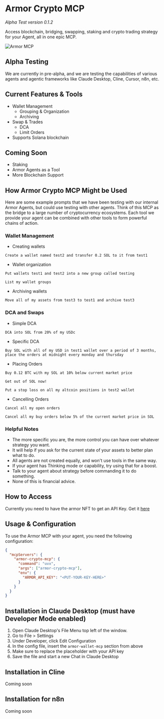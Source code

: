 # Armor Crypto MCP
*Alpha Test version 0.1.2*

Access blockchain, bridging, swapping, staking and crypto trading strategy for your Agent, all in one epic MCP.
       
![Armor MCP](https://armor-assets-repository.s3.nl-ams.scw.cloud/armor_mcp.png)

## Alpha Testing
We are currently in pre-alpha, and we are testing the capabilities of various agents and agentic frameworks like Claude Desktop, Cline, Cursor, n8n, etc. 

## Current Features & Tools
- Wallet Management
    - Grouping & Organization
    - Archiving
- Swap & Trades
    - DCA
    - Limit Orders
- Supports Solana blockchain

## Coming Soon
- Staking
- Armor Agents as a Tool
- More Blockchain Support

## How Armor Crypto MCP Might be Used
Here are some example prompts that we have been testing with our internal Armor Agents, but could use testing with other agents. Think of this MCP as the bridge to a large number of cryptocurrency ecosystems. Each tool we provide your agent can be combined with other tools to form powerful chains of action.

### Wallet Management
- Creating wallets
```
Create a wallet named test2 and transfer 0.2 SOL to it from test1
```
- Wallet organization
```
Put wallets test1 and test2 into a new group called testing
```
```
List my wallet groups
```
- Archiving wallets
```
Move all of my assets from test3 to test1 and archive test3
```

### DCA and Swaps
- Simple DCA
```
DCA into SOL from 20% of my USDc
```
- Specific DCA
```
Buy SOL with all of my USD in test1 wallet over a period of 3 months, place the orders at midnight every monday and thursday
```
- Placing Orders
```
Buy 0.12 BTC with my SOL at 10% below current market price
```
```
Get out of SOL now!
```
```
Put a stop loss on all my altcoin positions in test2 wallet
```
- Cancelling Orders
```
Cancel all my open orders
```
```
Cancel all my buy orders below 5% of the current market price in SOL
```

### Helpful Notes
- The more specific you are, the more control you can have over whatever strategy you want.
- It will help if you ask for the current state of your assets to better plan what to do.
- All agents are not created equally, and won't use tools in the same way.
- If your agent has Thinking mode or capability, try using that for a boost.
- Talk to your agent about strategy before commanding it to do something.
- None of this is financial advice.

## How to Access
Currently you need to have the armor NFT to get an API Key.
Get it [here](https://codex.armorwallet.ai/)

## Usage & Configuration
To use the Armor MCP with your agent, you need the following configuration:
```json
{
  "mcpServers": {
    "armor-crypto-mcp": {
      "command": "uvx",
      "args": ["armor-crypto-mcp"],
      "env": {
        "ARMOR_API_KEY": "<PUT-YOUR-KEY-HERE>"
      }
    }
  }
}
```

## Installation in Claude Desktop (must have Developer Mode enabled)
1. Open Claude Desktop's File Menu top left of the window.
2. Go to File > Settings
3. Under Developer, click Edit Configuration
4. In the config file, insert the `armor-wallet-mcp` section from above
5. Make sure to replace the placeholder with your API key
6. Save the file and start a new Chat in Claude Desktop

## Installation in Cline
Coming soon

## Installation for n8n
Coming soon
